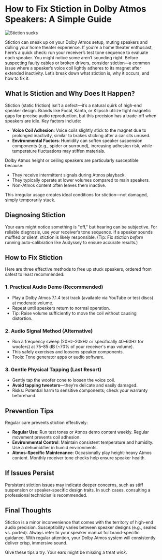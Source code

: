 # How to Fix Stiction in Dolby Atmos Speakers: A Simple Guide

![Stiction sucks](images/20250321-02.png)

Stiction can sneak up on your Dolby Atmos setup, muting speakers and dulling your home theater experience. If you’re a home theater enthusiast, here’s a quick check: run your receiver’s test tone sequence to evaluate each speaker. You might notice some aren’t sounding right. Before suspecting faulty cables or broken drivers, consider stiction—a common issue where a speaker’s voice coil lightly adheres to its magnet after extended inactivity. Let’s break down what stiction is, why it occurs, and how to fix it.

## What Is Stiction and Why Does It Happen?

Stiction (static friction) isn't a defect—it’s a natural quirk of high-end speaker design. Brands like Focal, Kanta, or Klipsch utilize tight magnetic gaps for precise audio reproduction, but this precision has a trade-off when speakers are idle. Key factors include:

- **Voice Coil Adhesion**: Voice coils slightly stick to the magnet due to prolonged inactivity, similar to brakes sticking after a car sits unused.
- **Environmental Factors**: Humidity can soften speaker suspension components (e.g., spider or surround), increasing adhesion risk, while temperature fluctuations may stiffen materials.

Dolby Atmos height or ceiling speakers are particularly susceptible because:
- They receive intermittent signals during Atmos playback.
- They typically operate at lower volumes compared to main speakers.
- Non-Atmos content often leaves them inactive.

This irregular usage creates ideal conditions for stiction—not damaged, simply temporarily stuck.

## Diagnosing Stiction

Your ears might notice something is "off," but hearing can be subjective. For reliable diagnosis, use your receiver’s tone sequence. If a speaker sounds muffled or silent, stiction is likely responsible. (Tip: Fix stiction *before* running auto-calibration like Audyssey to ensure accurate results.)

## How to Fix Stiction

Here are three effective methods to free up stuck speakers, ordered from safest to least recommended:

### 1. Practical Audio Demo (Recommended)
- Play a Dolby Atmos 7.1.4 test track (available via YouTube or test discs) at moderate volume.
- Repeat until speakers return to normal operation.
- Tip: Raise volume sufficiently to move the coil without causing distortion.

### 2. Audio Signal Method (Alternative)
- Run a frequency sweep (20Hz–20kHz or specifically 40–60Hz for woofers) at 75–85 dB (~70% of your receiver's max volume).
- This safely exercises and loosens speaker components.
- Tools: Tone generator apps or audio software.

### 3. Gentle Physical Tapping (Last Resort)
- Gently tap the woofer cone to loosen the voice coil.
- **Avoid tapping tweeters**—they’re delicate and easily damaged.
- Risks: Potential harm to sensitive components; check your warranty beforehand.

## Prevention Tips

Regular care prevents stiction effectively:

- **Regular Use**: Run test tones or Atmos demo content weekly. Regular movement prevents coil adhesion.
- **Environmental Control**: Maintain consistent temperature and humidity. Use a dehumidifier in humid environments.
- **Atmos-Specific Maintenance**: Occasionally play height-heavy Atmos content. Monthly receiver tone checks help ensure speaker health.

## If Issues Persist

Persistent stiction issues may indicate deeper concerns, such as stiff suspension or speaker-specific design traits. In such cases, consulting a professional technician is recommended.

## Final Thoughts

Stiction is a minor inconvenience that comes with the territory of high-end audio precision. Susceptibility varies between speaker designs (e.g., sealed vs. ported). Always refer to your speaker manual for brand-specific guidance. With regular attention, your Dolby Atmos system will consistently deliver crisp, immersive sound.

Give these tips a try. Your ears might be missing a treat *wink*.

